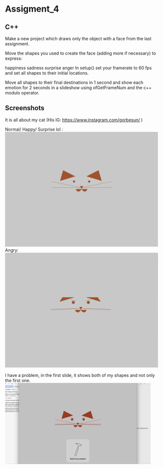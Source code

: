 # Assigment_4

## C++


Make a new project which draws only the object with a face from the last assignment.

Move the shapes you used to create the face (adding more if necessary) to express:

happiness
sadness
surprise
anger
In setup() set your framerate to 60 fps and set all shapes to their initial locations.

Move all shapes to their final destinations in 1 second and show each emotion for 2 seconds in a slideshow using ofGetFrameNum and the c++ modulo operator.

## Screenshots
It is all about my cat (His IG: https://www.instagram.com/gorbesun/ )

Normal/ Happy/ Surprise lol :
![Screenshot](media/1.png)
Angry:
![Screenshot](media/2.png)

I have a problem, in the first slide, it shows both of my shapes and not only the first one.
![gif](media/giphy.gif)



